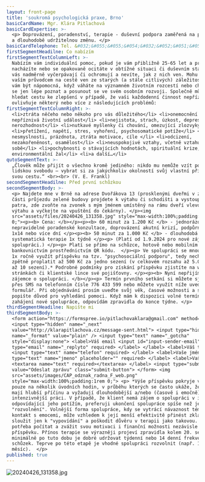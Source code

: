 ```yaml
---
layout: front-page
title: 'soukromá psychologická praxe, Brno'
basicCardName: Mgr. Klára Pitlachová
basicCardExpertise: >-
  <p> Doprovázení, poradenství, terapie - duševní podpora zaměřená na postupnou
  a dlouhodobě udržitelnou změnu. </p>
basicCardTelephone: Tel. &#032;&#055;&#055;&#054;&#032;&#052;&#051;&#051;&#032;&#053;&#057;&#057;
firstSegmentHeadilne: Co nabízím
firstSegmentTextColumnLeft: >-
  Nabízím vám individuální pomoc, pokud je vám přibližně 25-65 let a právě se
  nacházíte nebo se opakovaně ocitáte v obtížné situaci či duševním stavu, které
  vás nadměrně vyčerpávají či ochromují a nevíte, jak z nich ven. Mohu se stát
  vaším průvodcem na cestě ven ze starých (a stále citlivých) záležitostí. Mohu
  vám být nápomocná, když váháte na významném životním rozcestí nebo chcete-li
  se jen lépe poznat a posunout se ve svém osobním rozvoji. Společně můžeme
  hledat cestu ke zlepšení v případě, že vaši každodenní činnost nepříznivě
  ovlivňuje některý nebo více z následujících problémů:
firstSegmentTextColumnRight: >-
  <li>ztráta něčeho nebo někoho pro vás důležitého</li> <li>onemocnění či jiná
  nepříznivá životní událost</li> <li>nejistota, strach, úzkost, deprese,
  nerozhodnost</li> <li>nutkavé myšlenky či chování, omezující zlozvyky</li>
  <li>přetížení, napětí, stres, vyhoření, psychosomatické potíže</li> <li>pocit
  nesmyslnosti, prázdnota, ztráta motivace, cíle </li> <li>odcizení,
  nezakořeněnost, osamělost</li> <li>neuspokojivé vztahy, včetně vztahu k
  sobě</li> <li>pochybnosti o stávajících hodnotách, spirituální krize,
  environmentální žal</li> <li>a další…</li>
qutoSegmentText: >-
  „Člověk může přijít o všechno kromě jediného: nikdo mu nemůže vzít poslední
  lidskou svobodu – vybrat si za jakýchkoliv okolností svůj vlastní přístup,
  svou cestu.“ <br><br> (V. E. Frankl)
secondSegmentHeadilne: Před první schůzkou
secondSegmentBody: >-
  <p> Najdete mne v Brně na adrese Dvořákova 13 (prosklenými dveřmi v zadní
  části průjezdu zelené budovy projdete k výtahu či schodišti a vystoupáte do 2.
  patra, zde zvoňte na zvonek s mým jménem umístěný na rámu dveří vlevo od
  výtahu a vyčkejte na vpuštění do čekárny). </p><img
  src="assets/files/20240426_131358.jpg" style="max-width:100%;padding:1rem
  0;"><p><b> Cena: </b></p><p><b> 60 minut za 1.200 Kč </b> - jednorázové či
  nepravidelné poradenské konzultace, doprovázení akutní krizí, podpůrná terapie
  1x14 nebo více dní </p><p><b> 50 minut za 1.000 Kč </b> - dlouhodobá
  systematická terapie 1x týdně </p><p> (Platí od 1.9.2024 pro nové zájemce o
  spolupráci.) </p><p> Platí se přímo na schůzce, hotově nebo mobilním
  bankovnictvím prostřednictvím QR kódu.  </p><p> Ve spolupráci se mnou můžete
  1x ročně využít příspěvku na tzv. "psychosociální podporu", tedy nechat si
  zpětně proplatit až 500 Kč za jedno sezení (v celkovém rozsahu až 5.000 Kč za
  až 10 sezení).* Podrobné podmínky pro získání příspěvku zjistíte na webových
  stránkách či klientské lince své pojišťovny. </p><p><b> Nyní nepřijímám nové
  zájemce o spolupráci. </b></p><p> Termín prvního setkání si můžete sjednat
  přes SMS na telefonním čísle 776 433 599 nebo můžete využít níže uvedený
  formulář. Při objednávání prosím uveďte svůj věk, časové možnosti a stručně
  popište důvod pro vyhledání pomoci. Když mám k dispozici volné termíny pro
  zahájení nové spolupráce, odpovídám zpravidla do konce týdne. </p>
thirdSegmentHeadilne: Napište mi
thirdSegmentBody: >-
  <form action="https://formspree.io/pitlachovaklara@gmail.com" method="POST">
  <input type="hidden" name="_next"
  value="http://klarapitlachova.cz/message-sent.html"> <input type="hidden"
  name="_format" value="plain" /> <input type="text" name="_gotcha"
  style="display:none"> <label>Váš email <input id="input-sender-email"
  type="email" name="_replyto" required> </label> </label> <label>Váš telefon
  <input type="text" name="telefon" required> </label> <label>Vaše jméno <input
  type="text" name="jmeno" placeholder="" required> </label> <label>Vaše zpráva
  <textarea name="text" required></textarea> </label> <input type="submit"
  value="Odeslat zprávu" class="submit-button"> </form> <img
  src="assets/images/CAP_odznak_radna_F_web.png"
  style="max-width:100%;padding:1rem 0;"> <p> *Výše příspěvku pokryje výdaje
  pouze na několik úvodních hodin, v průběhu kterých se často ukáže, že problémy
  mají hlubší příčinu a vyžadují dlouhodobější a/nebo (časově i emočně)
  intenzivnější práci. V případě, že klient nemá zájem o spolupráci v intenzitě
  odpovídající jeho potížím, preferuji ukončení spolupráce spíše než její
  "rozvolnění". Volnější forma spolupráce, kdy se vytrácí návaznost témat a
  kontakt s emocemi, může vzhledem k její menší efektivitě přinést zklamání,
  sloužit jen k "vypovídání" a poškodit důvěru v terapii jako takovou. S tím je
  potřeba počítat a zvážit svou motivaci i finanční možnosti nezávisle na
  příspěvku. Přínos terapie se výrazněji projeví zpravidla kolem 20. setkání,
  minimálně po tuto dobu je dobré udržovat týdenní nebo 14 denní frekvenci
  schůzek. Teprve po této etapě je vhodné spolupráci rozvolnit (např. 1x
  měsíc).  </p>
published: true
---
```

![20240426_131358.jpg]({{site.baseurl}}/assets/files/20240426_131358.jpg)
